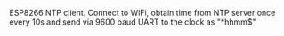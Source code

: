 ESP8266 NTP client.  Connect to WiFi, obtain time from NTP server once
every 10s and send via 9600 baud UART to the clock as "*hhmm$"
